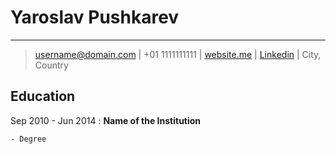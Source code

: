 Yaroslav Pushkarev
===========
---

> [username@domain.com](mailto:username@domain.com) |
> +01 1111111111 |
> [website.me](https://website.me) |
> [Linkedin](https://linkedin.com/username) |
> City, Country

Education
---------

Sep 2010 - Jun 2014
:   **Name of the Institution**

    - Degree
